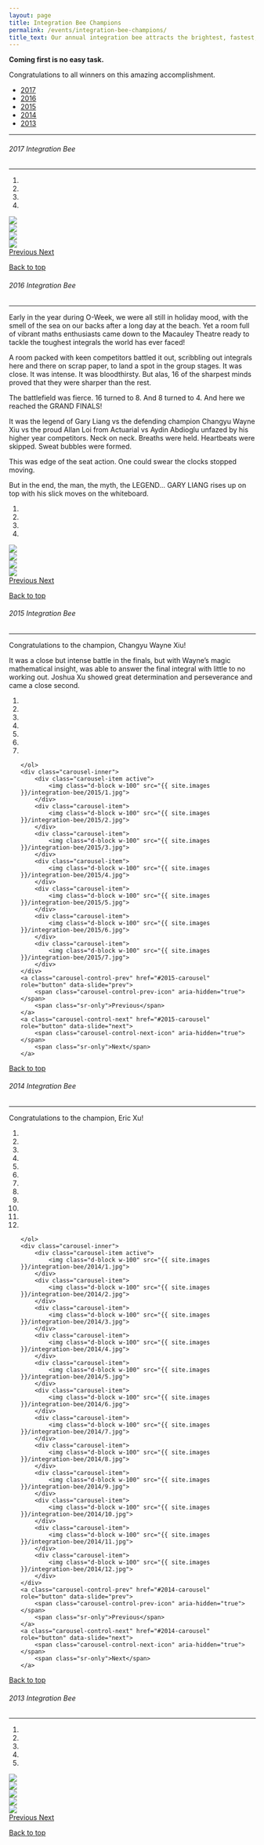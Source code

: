 ```yaml
---
layout: page
title: Integration Bee Champions
permalink: /events/integration-bee-champions/
title_text: Our annual integration bee attracts the brightest, fastest, and most cunning integrators every year.
---
```

**Coming first is no easy task.**

Congratulations to all winners on this amazing accomplishment.

- [2017](#2017)
- [2016](#2016)
- [2015](#2015)
- [2014](#2014)
- [2013](#2013)

---------------------------

<a id="2017"></a>
###### 2017 Integration Bee
-----------------------------

<div id="2017-carousel" class="carousel slide">
	<ol class="carousel-indicators">
		<li data-target="#2017-carousel" data-slide-to="0" class="active"></li>
		<li data-target="#2017-carousel" data-slide-to="1"></li>
		<li data-target="#2017-carousel" data-slide-to="2"></li>
		<li data-target="#2017-carousel" data-slide-to="3"></li>
	</ol>
	<div class="carousel-inner">
		<div class="carousel-item active">
			<img class="d-block w-100" src="{{ site.images }}/integration-bee/2017/1.jpg">
		</div>
		<div class="carousel-item">
			<img class="d-block w-100" src="{{ site.images }}/integration-bee/2017/2.jpg">
		</div>
		<div class="carousel-item">
			<img class="d-block w-100" src="{{ site.images }}/integration-bee/2017/3.jpg">
		</div>
		<div class="carousel-item">
			<img class="d-block w-100" src="{{ site.images }}/integration-bee/2017/4.jpg">
		</div>
	</div>
	<a class="carousel-control-prev" href="#2017-carousel" role="button" data-slide="prev">
		<span class="carousel-control-prev-icon" aria-hidden="true"></span>
		<span class="sr-only">Previous</span>
	</a>
	<a class="carousel-control-next" href="#2017-carousel" role="button" data-slide="next">
		<span class="carousel-control-next-icon" aria-hidden="true"></span>
		<span class="sr-only">Next</span>
	</a>
</div>
<p class="text-right">
	<a href="#">Back to top</a>
</p>

<a id="2016"></a> 
###### 2016 Integration Bee
-----------------------------
Early in the year during O-Week, we were all still in holiday mood, with the smell of the sea on our backs after a long day at the beach. Yet a room full of vibrant maths enthusiasts came down to the Macauley Theatre ready to tackle the toughest integrals the world has ever faced!

A room packed with keen competitors battled it out, scribbling out integrals here and there on scrap paper, to land a spot in the group stages. It was close. It was intense. It was bloodthirsty. But alas, 16 of the sharpest minds proved that they were sharper than the rest.

The battlefield was fierce. 16 turned to 8. And 8 turned to 4. And here we reached the GRAND FINALS!

It was the legend of Gary Liang vs the defending champion Changyu Wayne Xiu vs the proud Allan Loi from Actuarial vs Aydin Abdioglu unfazed by his higher year competitors. Neck on neck. Breaths were held. Heartbeats were skipped. Sweat bubbles were formed.

This was edge of the seat action. One could swear the clocks stopped moving.

But in the end, the man, the myth, the LEGEND… GARY LIANG rises up on top with his slick moves on the whiteboard.

<div id="2016-carousel" class="carousel slide">
	<ol class="carousel-indicators">
		<li data-target="#2016-carousel" data-slide-to="0" class="active"></li>
		<li data-target="#2016-carousel" data-slide-to="1"></li>
		<li data-target="#2016-carousel" data-slide-to="2"></li>
		<li data-target="#2016-carousel" data-slide-to="3"></li>
	</ol>
	<div class="carousel-inner">
		<div class="carousel-item active">
			<img class="d-block w-100" src="{{ site.images }}/integration-bee/2016/1.jpg">
		</div>
		<div class="carousel-item">
			<img class="d-block w-100" src="{{ site.images }}/integration-bee/2016/2.jpg">
		</div>
		<div class="carousel-item">
			<img class="d-block w-100" src="{{ site.images }}/integration-bee/2016/3.jpg">
		</div>
		<div class="carousel-item">
			<img class="d-block w-100" src="{{ site.images }}/integration-bee/2016/4.jpg">
		</div>
	</div>
	<a class="carousel-control-prev" href="#2016-carousel" role="button" data-slide="prev">
		<span class="carousel-control-prev-icon" aria-hidden="true"></span>
		<span class="sr-only">Previous</span>
	</a>
	<a class="carousel-control-next" href="#2016-carousel" role="button" data-slide="next">
		<span class="carousel-control-next-icon" aria-hidden="true"></span>
		<span class="sr-only">Next</span>
	</a>
</div>
<p class="text-right">
	<a href="#">Back to top</a>
</p>

<a id="2015"></a> 
###### 2015 Integration Bee
-----------------------------
Congratulations to the champion, Changyu Wayne Xiu!

It was a close but intense battle in the finals, but with Wayne’s magic mathematical insight, was able to answer the final integral with little to no working out. Joshua Xu showed great determination and perseverance and came a close second.

<div id="2015-carousel" class="carousel slide">
	<ol class="carousel-indicators">
		<li data-target="#2015-carousel" data-slide-to="0" class="active"></li>
		<li data-target="#2015-carousel" data-slide-to="1"></li>
		<li data-target="#2015-carousel" data-slide-to="2"></li>
		<li data-target="#2015-carousel" data-slide-to="3"></li>
		<li data-target="#2015-carousel" data-slide-to="4"></li>
		<li data-target="#2015-carousel" data-slide-to="5"></li>
		<li data-target="#2015-carousel" data-slide-to="6"></li>
								
	</ol>
	<div class="carousel-inner">
		<div class="carousel-item active">
			<img class="d-block w-100" src="{{ site.images }}/integration-bee/2015/1.jpg">
		</div>
		<div class="carousel-item">
			<img class="d-block w-100" src="{{ site.images }}/integration-bee/2015/2.jpg">
		</div>
		<div class="carousel-item">
			<img class="d-block w-100" src="{{ site.images }}/integration-bee/2015/3.jpg">
		</div>
		<div class="carousel-item">
			<img class="d-block w-100" src="{{ site.images }}/integration-bee/2015/4.jpg">
		</div>
		<div class="carousel-item">
			<img class="d-block w-100" src="{{ site.images }}/integration-bee/2015/5.jpg">
		</div>
		<div class="carousel-item">
			<img class="d-block w-100" src="{{ site.images }}/integration-bee/2015/6.jpg">
		</div>
		<div class="carousel-item">
			<img class="d-block w-100" src="{{ site.images }}/integration-bee/2015/7.jpg">
		</div>
	</div>
	<a class="carousel-control-prev" href="#2015-carousel" role="button" data-slide="prev">
		<span class="carousel-control-prev-icon" aria-hidden="true"></span>
		<span class="sr-only">Previous</span>
	</a>
	<a class="carousel-control-next" href="#2015-carousel" role="button" data-slide="next">
		<span class="carousel-control-next-icon" aria-hidden="true"></span>
		<span class="sr-only">Next</span>
	</a>
</div>
<p class="text-right">
	<a href="#">Back to top</a>
</p>

<a id="2014"></a>
###### 2014 Integration Bee
-----------------------------
Congratulations to the champion, Eric Xu!

<div id="2014-carousel" class="carousel slide">
	<ol class="carousel-indicators">
		<li data-target="#2014-carousel" data-slide-to="0" class="active"></li>
		<li data-target="#2014-carousel" data-slide-to="1"></li>
		<li data-target="#2014-carousel" data-slide-to="2"></li>
		<li data-target="#2014-carousel" data-slide-to="3"></li>
		<li data-target="#2014-carousel" data-slide-to="4"></li>
		<li data-target="#2014-carousel" data-slide-to="5"></li>
		<li data-target="#2014-carousel" data-slide-to="6"></li>
		<li data-target="#2014-carousel" data-slide-to="7"></li>
		<li data-target="#2014-carousel" data-slide-to="8"></li>
		<li data-target="#2014-carousel" data-slide-to="9"></li>
		<li data-target="#2014-carousel" data-slide-to="10"></li>
		<li data-target="#2014-carousel" data-slide-to="11"></li>
		
	</ol>
	<div class="carousel-inner">
		<div class="carousel-item active">
			<img class="d-block w-100" src="{{ site.images }}/integration-bee/2014/1.jpg">
		</div>
		<div class="carousel-item">
			<img class="d-block w-100" src="{{ site.images }}/integration-bee/2014/2.jpg">
		</div>
		<div class="carousel-item">
			<img class="d-block w-100" src="{{ site.images }}/integration-bee/2014/3.jpg">
		</div>
		<div class="carousel-item">
			<img class="d-block w-100" src="{{ site.images }}/integration-bee/2014/4.jpg">
		</div>
		<div class="carousel-item">
			<img class="d-block w-100" src="{{ site.images }}/integration-bee/2014/5.jpg">
		</div>
		<div class="carousel-item">
			<img class="d-block w-100" src="{{ site.images }}/integration-bee/2014/6.jpg">
		</div>
		<div class="carousel-item">
			<img class="d-block w-100" src="{{ site.images }}/integration-bee/2014/7.jpg">
		</div>
		<div class="carousel-item">
			<img class="d-block w-100" src="{{ site.images }}/integration-bee/2014/8.jpg">
		</div>
		<div class="carousel-item">
			<img class="d-block w-100" src="{{ site.images }}/integration-bee/2014/9.jpg">
		</div>
		<div class="carousel-item">
			<img class="d-block w-100" src="{{ site.images }}/integration-bee/2014/10.jpg">
		</div>
		<div class="carousel-item">
			<img class="d-block w-100" src="{{ site.images }}/integration-bee/2014/11.jpg">
		</div>
		<div class="carousel-item">
			<img class="d-block w-100" src="{{ site.images }}/integration-bee/2014/12.jpg">
		</div>
	</div>
	<a class="carousel-control-prev" href="#2014-carousel" role="button" data-slide="prev">
		<span class="carousel-control-prev-icon" aria-hidden="true"></span>
		<span class="sr-only">Previous</span>
	</a>
	<a class="carousel-control-next" href="#2014-carousel" role="button" data-slide="next">
		<span class="carousel-control-next-icon" aria-hidden="true"></span>
		<span class="sr-only">Next</span>
	</a>
</div>
<p class="text-right">
	<a href="#">Back to top</a>
</p>

<a id="2013"></a>
######  2013 Integration Bee
-----------------------------

<div id="2013-carousel" class="carousel slide">
	<ol class="carousel-indicators">
		<li data-target="#2013-carousel" data-slide-to="0" class="active"></li>
		<li data-target="#2013-carousel" data-slide-to="1"></li>
		<li data-target="#2013-carousel" data-slide-to="2"></li>
		<li data-target="#2013-carousel" data-slide-to="3"></li>
		<li data-target="#2013-carousel" data-slide-to="4"></li>
	</ol>
	<div class="carousel-inner">
		<div class="carousel-item active">
			<img class="d-block w-100" src="{{ site.images }}/integration-bee/2013/1.jpg">
		</div>
		<div class="carousel-item">
			<img class="d-block w-100" src="{{ site.images }}/integration-bee/2013/2.jpg">
		</div>
		<div class="carousel-item">
			<img class="d-block w-100" src="{{ site.images }}/integration-bee/2013/3.jpg">
		</div>
		<div class="carousel-item">
			<img class="d-block w-100" src="{{ site.images }}/integration-bee/2013/4.jpg">
		</div>
		<div class="carousel-item">
			<img class="d-block w-100" src="{{ site.images }}/integration-bee/2013/5.jpg">
		</div>
	</div>
	<a class="carousel-control-prev" href="#2013-carousel" role="button" data-slide="prev">
		<span class="carousel-control-prev-icon" aria-hidden="true"></span>
		<span class="sr-only">Previous</span>
	</a>
	<a class="carousel-control-next" href="#2013-carousel" role="button" data-slide="next">
		<span class="carousel-control-next-icon" aria-hidden="true"></span>
		<span class="sr-only">Next</span>
	</a>
</div>
<p class="text-right">
	<a href="#">Back to top</a>
</p>

